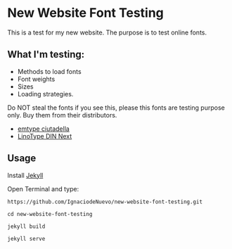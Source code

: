 # New Website Font Testing

This is a test for my new website. The purpose is to test online fonts.

## What I'm testing:

- Methods to load fonts
- Font weights
- Sizes
- Loading strategies.

Do NOT steal the fonts if you see this, please this fonts are testing purpose only. Buy them from their distributors.

- [emtype ciutadella](https://emtype.net/fonts/ciutadella)
- [LinoType DIN Next](https://www.linotype.com/517415/din-next-family.html)

## Usage

Install [Jekyll](https://jekyllrb.com/docs/installation/)

Open Terminal and type:

```
https://github.com/IgnaciodeNuevo/new-website-font-testing.git

cd new-website-font-testing

jekyll build

jekyll serve

```
